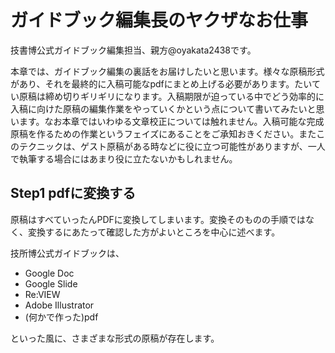# ガイドブック編集長のヤクザなお仕事

技書博公式ガイドブック編集担当、親方@oyakata2438です。

本章では、ガイドブック編集の裏話をお届けしたいと思います。様々な原稿形式があり、それを最終的に入稿可能なpdfにまとめ上げる必要があります。たいてい原稿は締め切りギリギリになります。入稿期限が迫っている中でどう効率的に入稿に向けた原稿の編集作業をやっていくかという点について書いてみたいと思います。なお本章ではいわゆる文章校正については触れません。入稿可能な完成原稿を作るための作業というフェイズにあることをご承知おきください。またこのテクニックは、ゲスト原稿がある時などに役に立つ可能性がありますが、一人で執筆する場合にはあまり役に立たないかもしれません。

## Step1 pdfに変換する
原稿はすべていったんPDFに変換してしまいます。変換そのものの手順ではなく、変換するにあたって確認した方がよいところを中心に述べます。

技所博公式ガイドブックは、

* Google Doc
* Google Slide
* Re:VIEW
* Adobe Illustrator
* (何かで作った)pdf

といった風に、さまざまな形式の原稿が存在します。

